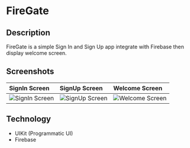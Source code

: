 # FireGate

## Description

FireGate is a simple Sign In and Sign Up app integrate with Firebase then display welcome screen.

## Screenshots

| SignIn Screen | SignUp Screen  | Welcome Screen  |
|:----------|:----------|:----------|
| ![SignIn Screen](https://raw.githubusercontent.com/9MZa/FireGate/main/thumbnail/Screenshot%202023-11-20%20at%209.37.17%E2%80%AFAM.png)    | ![SignUp Screen](https://raw.githubusercontent.com/9MZa/FireGate/main/thumbnail/Screenshot%202023-11-20%20at%209.37.23%E2%80%AFAM.png)    | ![Welcome Screen](https://raw.githubusercontent.com/9MZa/FireGate/main/thumbnail/Screenshot%202023-11-20%20at%209.38.12%E2%80%AFAM.png)    |

## Technology

- UIKit (Programmatic UI)
- Firebase